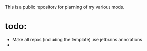 This is a public repository for planning of my various mods.

# todo:
- Make all repos (including the template) use jetbrains annotations
- 